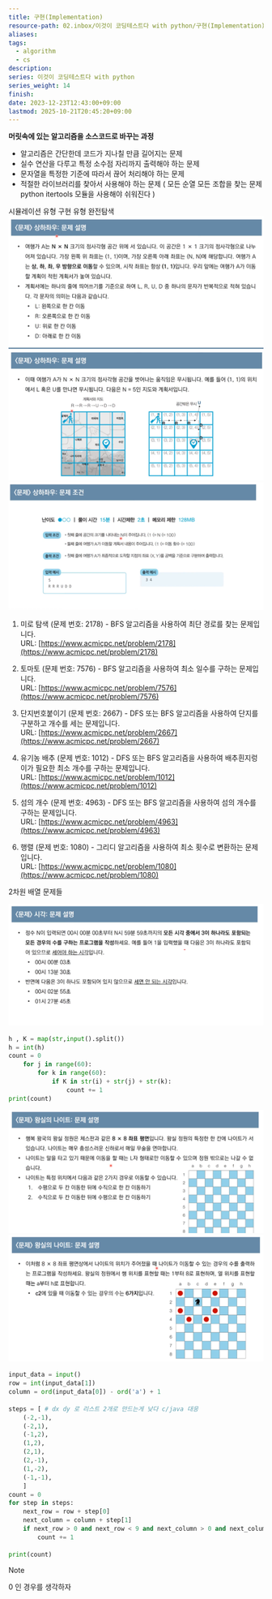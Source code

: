 ```yaml
---
title: 구현(Implementation)
resource-path: 02.inbox/이것이 코딩테스트다 with python/구현(Implementation).md
aliases:
tags:
  - algorithm
  - cs
description:
series: 이것이 코딩테스트다 with python
series_weight: 14
finish:
date: 2023-12-23T12:43:00+09:00
lastmod: 2025-10-21T20:45:20+09:00
---
```

**머릿속에 있는 알고리즘을 소스코드로 바꾸는 과정**
- 알고리즘은 간단한데 코드가 지나칠 만큼 길어지는 문제
- 실수 연산을 다루고 특정 소수점 자리까지 출력해야 하는 문제
- 문자열을 특정한 기준에 따라서 끊어 처리해야 하는 문제
- 적절한 라이브러리를 찾아서 사용해야 하는 문제 ( 모든 순열 모든 조합을 찾는 문제 python itertools 모듈을 사용해야 쉬워진다 )

시뮬레이션 유형 구현 유형 완전탐색 ![](../../08.media/20240428050418.png)
![Pasted image 20240428050422](../../08.media/20240428050422.png)
![Pasted image 20240428050425](../../08.media/20240428050425.png)
1. 미로 탐색 (문제 번호: 2178) - BFS 알고리즘을 사용하여 최단 경로를 찾는 문제입니다.  
    URL: [https://www.acmicpc.net/problem/2178](https://www.acmicpc.net/problem/2178)
    
2. 토마토 (문제 번호: 7576) - BFS 알고리즘을 사용하여 최소 일수를 구하는 문제입니다.  
    URL: [https://www.acmicpc.net/problem/7576](https://www.acmicpc.net/problem/7576)
    
3. 단지번호붙이기 (문제 번호: 2667) - DFS 또는 BFS 알고리즘을 사용하여 단지를 구분하고 개수를 세는 문제입니다.  
    URL: [https://www.acmicpc.net/problem/2667](https://www.acmicpc.net/problem/2667)
    
4. 유기농 배추 (문제 번호: 1012) - DFS 또는 BFS 알고리즘을 사용하여 배추흰지렁이가 필요한 최소 개수를 구하는 문제입니다.  
    URL: [https://www.acmicpc.net/problem/1012](https://www.acmicpc.net/problem/1012)
    
5. 섬의 개수 (문제 번호: 4963) - DFS 또는 BFS 알고리즘을 사용하여 섬의 개수를 구하는 문제입니다.  
    URL: [https://www.acmicpc.net/problem/4963](https://www.acmicpc.net/problem/4963)
    
6. 행렬 (문제 번호: 1080) - 그리디 알고리즘을 사용하여 최소 횟수로 변환하는 문제입니다.  
    URL: [https://www.acmicpc.net/problem/1080](https://www.acmicpc.net/problem/1080)
    
2차원 배열 문제들


![Pasted image 20240428050429](../../08.media/20240428050429.png)

```python
h , K = map(str,input().split())
h = int(h)
count = 0
    for j in range(60):
        for k in range(60):
            if K in str(i) + str(j) + str(k):
                count += 1
print(count)
```

![Pasted image 20240428050431](../../08.media/20240428050431.png)
![Pasted image 20240428050433](../../08.media/20240428050433.png)

```python
input_data = input()
row = int(input_data[1])
column = ord(input_data[0]) - ord('a') + 1
  
steps = [ # dx dy 로 리스트 2개로 만드는게 낮다 c/java 대응
    (-2,-1),
    (-2,1),
    (-1,2),
    (1,2),
    (2,1),
    (2,-1),
    (1,-2),
    (-1,-1),
    ]
count = 0
for step in steps:
    next_row = row + step[0]
    next_column = column + step[1]
    if next_row > 0 and next_row < 9 and next_column > 0 and next_column < 9:
        count += 1
  
print(count)
```

> [!NOTE]
> 0 인 경우를 생각하자
